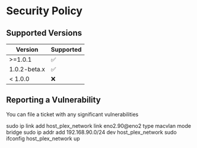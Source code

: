 # Security Policy

## Supported Versions

| Version | Supported          |
| ------- | ------------------ |
| >=1.0.1  | :white_check_mark: |
| 1.0.2-beta.x  |   :white_check_mark: |             
| < 1.0.0   | :x:                |

## Reporting a Vulnerability

You can file a ticket with any significant vulnerabilities


sudo ip link add host_plex_network link eno2.90@eno2 type macvlan mode bridge
sudo ip addr add 192.168.90.0/24 dev host_plex_network
sudo ifconfig host_plex_network up